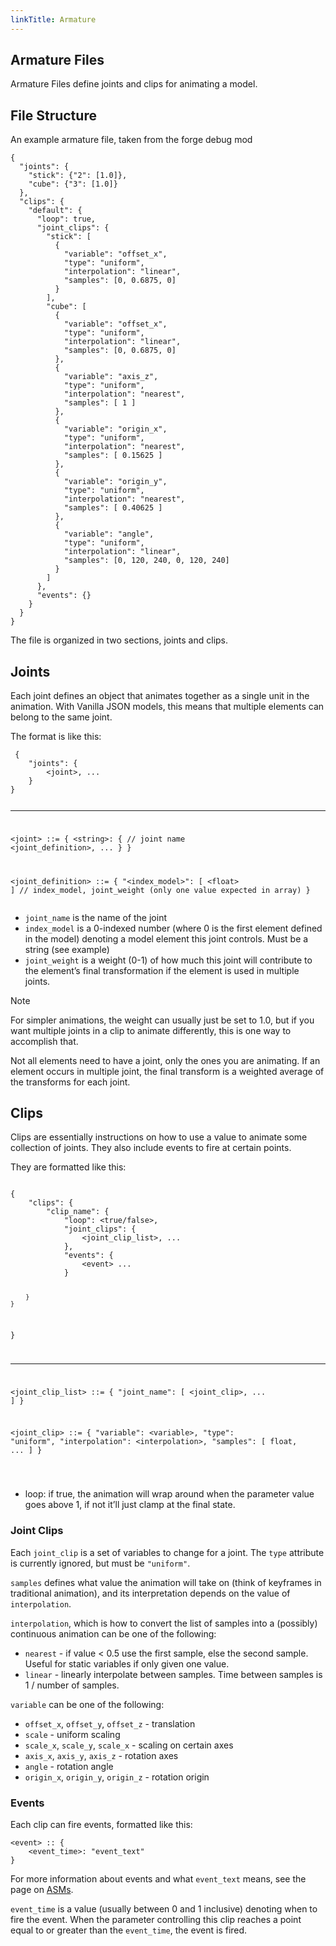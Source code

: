 ```yaml
---
linkTitle: Armature
---
```


<article class="docs-entry">
<h1 id="armature-files">Armature Files<a class="headerlink" href="#armature-files" title="Permanent link"> </a></h1>
<p>Armature Files define joints and clips for animating a model.</p>
<h2 id="file-structure">File Structure<a class="headerlink" href="#file-structure" title="Permanent link"> </a></h2>
<p>An example armature file, taken from the forge debug mod
<pre class="highlight"><code class="language-json">{
  "joints": {
    "stick": {"2": [1.0]},
    "cube": {"3": [1.0]}
  },
  "clips": {
    "default": {
      "loop": true,
      "joint_clips": {
        "stick": [
          {
            "variable": "offset_x",
            "type": "uniform",
            "interpolation": "linear",
            "samples": [0, 0.6875, 0]
          }
        ],
        "cube": [
          {
            "variable": "offset_x",
            "type": "uniform",
            "interpolation": "linear",
            "samples": [0, 0.6875, 0]
          },
          {
            "variable": "axis_z",
            "type": "uniform",
            "interpolation": "nearest",
            "samples": [ 1 ]
          },
          {
            "variable": "origin_x",
            "type": "uniform",
            "interpolation": "nearest",
            "samples": [ 0.15625 ]
          },
          {
            "variable": "origin_y",
            "type": "uniform",
            "interpolation": "nearest",
            "samples": [ 0.40625 ]
          },
          {
            "variable": "angle",
            "type": "uniform",
            "interpolation": "linear",
            "samples": [0, 120, 240, 0, 120, 240]
          }
        ]
      },
      "events": {}
    }
  }
}
</code></pre>
<p>The file is organized in two sections, joints and clips.</p>
<h2 id="joints">Joints<a class="headerlink" href="#joints" title="Permanent link"> </a></h2>
<p>Each joint defines an object that animates together as a single unit in the animation. With Vanilla JSON models, this means that multiple elements can belong to the same joint.</p>
<p>The format is like this:
<pre class="highlight"><code class="language-javascript"> {
    "joints": {
        &lt;joint&gt;, ...
    }
}

---

&lt;joint&gt; ::= {
    &lt;string&gt;: {  // joint name
        &lt;joint_definition&gt;, ...
    }
}

&lt;joint_definition&gt; ::= {
    "&lt;index_model&gt;": [ &lt;float&gt; ] // index_model, joint_weight (only one value expected in array)
}
</code></pre>
<ul>
<li><code>joint_name</code> is the name of the joint</li>
<li><code>index_model</code> is a 0-indexed number (where 0 is the first element defined in the model) denoting a model element this joint controls. Must be a string (see example)</li>
<li><code>joint_weight</code> is a weight (0-1) of how much this joint will contribute to the element&rsquo;s final transformation if the element is used in multiple joints.</li>
</ul>
<div class="admonition note">
<p class="admonition-title">Note</p>
<p>For simpler animations, the weight can usually just be set to 1.0, but if you want multiple joints in a clip to animate differently, this is one way to accomplish that.</p>
</div>
<p>Not all elements need to have a joint, only the ones you are animating.
If an element occurs in multiple joint, the final transform is a weighted average of the transforms for each joint.</p>
<h2 id="clips">Clips<a class="headerlink" href="#clips" title="Permanent link"> </a></h2>
<p>Clips are essentially instructions on how to use a value to animate some collection of joints.
They also include events to fire at certain points.</p>
<p>They are formatted like this:
<pre class="highlight"><code class="language-javascript">
{
    "clips": {
        "clip_name": {
            "loop": &lt;true/false&gt;,
            "joint_clips": {
                &lt;joint_clip_list&gt;, ...
            },
            "events": {
                &lt;event&gt; ...
            }

        }
    }
}

-------

&lt;joint_clip_list&gt; ::= {
    "joint_name": [
        &lt;joint_clip&gt;, ...
    ]
}

&lt;joint_clip&gt; ::= {
    "variable": &lt;variable&gt;,
    "type": "uniform",
    "interpolation": &lt;interpolation&gt;,
    "samples": [ float, ... ]
}

</code></pre>
<ul>
<li>loop: if true, the animation will wrap around when the parameter value goes above 1, if not it&rsquo;ll just clamp at the final state.</li>
</ul>
<h3 id="joint-clips">Joint Clips<a class="headerlink" href="#joint-clips" title="Permanent link"> </a></h3>
<p>Each <code>joint_clip</code> is a set of variables to change for a joint. The <code>type</code> attribute is currently ignored, but must be <code>"uniform"</code>.</p>
<p><code>samples</code> defines what value the animation will take on (think of keyframes in traditional animation), and its interpretation depends on the value of <code>interpolation</code>.</p>
<p><code>interpolation</code>, which is how to convert the list of samples into a (possibly) continuous animation can be one of the following:</p>
<ul>
<li><code>nearest</code> - if value &lt; 0.5 use the first sample, else the second sample. Useful for static variables if only given one value.</li>
<li><code>linear</code> - linearly interpolate between samples. Time between samples is 1 / number of samples.</li>
</ul>
<p><code>variable</code> can be one of the following:</p>
<ul>
<li><code>offset_x</code>, <code>offset_y</code>, <code>offset_z</code> - translation</li>
<li><code>scale</code> - uniform scaling</li>
<li><code>scale_x</code>, <code>scale_y</code>, <code>scale_x</code> - scaling on certain axes</li>
<li><code>axis_x</code>, <code>axis_y</code>, <code>axis_z</code> - rotation axes</li>
<li><code>angle</code> - rotation angle</li>
<li><code>origin_x</code>, <code>origin_y</code>, <code>origin_z</code> - rotation origin</li>
</ul>
<h3 id="events">Events<a class="headerlink" href="#events" title="Permanent link"> </a></h3>
<p>Each clip can fire events, formatted like this:
<pre class="highlight"><code class="language-javascript">&lt;event&gt; :: {
    &lt;event_time&gt;: "event_text"
}</code></pre>
For more information about events and what <code>event_text</code> means, see the page on <a href="../asm/index.htm">ASMs</a>.
<p><code>event_time</code> is a value (usually between 0 and 1 inclusive) denoting when to fire the event. When the parameter controlling this clip reaches a point equal to or greater than the <code>event_time</code>, the event is fired.</p>
</article>